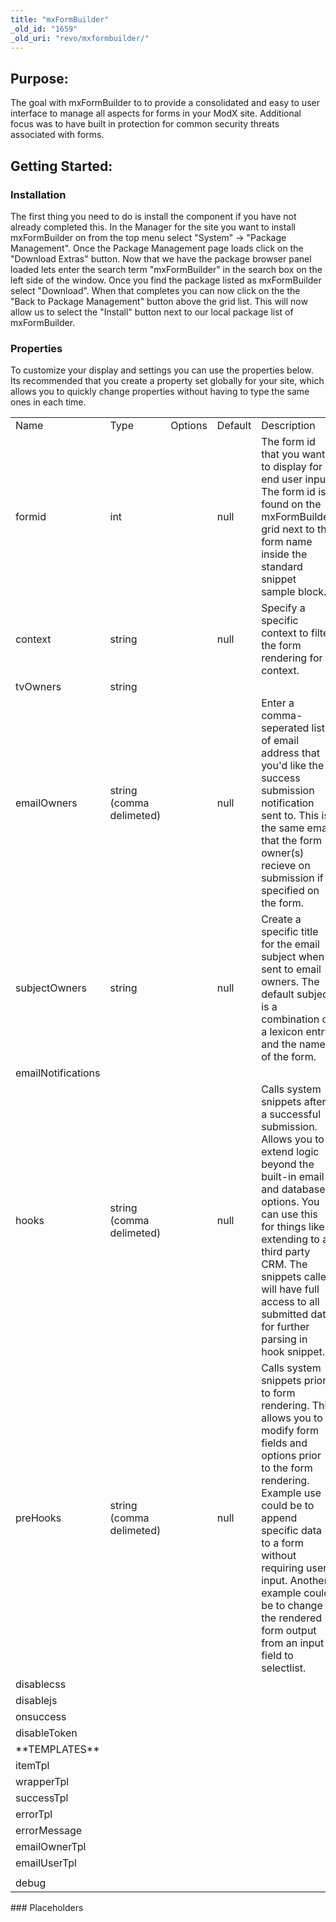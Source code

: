 ```yaml
---
title: "mxFormBuilder"
_old_id: "1659"
_old_uri: "revo/mxformbuilder/"
---
```


Purpose:
--------

 The goal with mxFormBuilder to to provide a consolidated and easy to user interface to manage all aspects for forms in your ModX site. Additional focus was to have built in protection for common security threats associated with forms.

Getting Started:
----------------

### Installation

 The first thing you need to do is install the component if you have not already completed this. In the Manager for the site you want to install mxFormBuilder on from the top menu select "System" -> "Package Management". Once the Package Management page loads click on the "Download Extras" button. Now that we have the package browser panel loaded lets enter the search term "mxFormBuilder" in the search box on the left side of the window. Once you find the package listed as mxFormBuilder select "Download". When that completes you can now click on the the "Back to Package Management" button above the grid list. This will now allow us to select the "Install" button next to our local package list of mxFormBuilder.

### Properties

 To customize your display and settings you can use the properties below. Its recommended that you create a property set globally for your site, which allows you to quickly change properties without having to type the same ones in each time.

 <table><tbody><tr><td> Name </td> <td> Type </td> <td> Options </td> <td> Default </td> <td> Description </td> </tr><tr><td> formid

 </td> <td> int </td> <td> </td> <td> null </td> <td> The form id that you want to display for end user input. The form id is found on the mxFormBuilder grid next to the form name inside the standard snippet sample block. </td> </tr><tr><td> context

 </td> <td> string </td> <td> </td> <td> null </td> <td> Specify a specific context to filter the form rendering for context. </td> </tr><tr><td> tvOwners

 </td> <td> string </td> <td> </td> <td> </td> <td> </td> </tr><tr><td> emailOwners

 </td> <td> string (comma delimeted) </td> <td> </td> <td> null </td> <td> Enter a comma-seperated list of email address that you'd like the success submission notification sent to. This is the same email that the form owner(s) recieve on submission if specified on the form. </td> </tr><tr><td> subjectOwners

 </td> <td> string </td> <td> </td> <td> null </td> <td> Create a specific title for the email subject when sent to email owners. The default subject is a combination of a lexicon entry and the name of the form. </td> </tr><tr><td> emailNotifications

 </td> <td> </td> <td> </td> <td> </td> <td> </td> </tr><tr><td> hooks

 </td> <td> string (comma delimeted)

 </td> <td> </td> <td> null </td> <td> Calls system snippets after a successful submission. Allows you to extend logic beyond the built-in email and database options. You can use this for things like extending to a third party CRM. The snippets called will have full access to all submitted data for further parsing in hook snippet. </td> </tr><tr><td> preHooks

 </td> <td> string (comma delimeted)

 </td> <td> </td> <td> null </td> <td> Calls system snippets prior to form rendering. This allows you to modify form fields and options prior to the form rendering. Example use could be to append specific data to a form without requiring user input. Another example could be to change the rendered form output from an input field to selectlist. </td> </tr><tr><td> disablecss

 </td> <td> </td> <td> </td> <td> </td> <td> </td> </tr><tr><td> disablejs

 </td> <td> </td> <td> </td> <td> </td> <td> </td> </tr><tr><td> onsuccess

 </td> <td> </td> <td> </td> <td> </td> <td> </td> </tr><tr><td> disableToken

 </td> <td> </td> <td> </td> <td> </td> <td> </td> </tr><tr><td> **TEMPLATES** </td> <td> </td> <td> </td> <td> </td> </tr><tr><td> itemTpl

 </td> <td> </td> <td> </td> <td> </td> <td> </td> </tr><tr><td> wrapperTpl </td> <td> </td> <td> </td> <td> </td> <td> </td> </tr><tr><td> successTpl </td> <td> </td> <td> </td> <td> </td> <td> </td> </tr><tr><td> errorTpl </td> <td> </td> <td> </td> <td> </td> <td> </td> </tr><tr><td> errorMessage </td> <td> </td> <td> </td> <td> </td> <td> </td> </tr><tr><td> emailOwnerTpl </td> <td> </td> <td> </td> <td> </td> <td> </td> </tr><tr><td> emailUserTpl </td> <td> </td> <td> </td> <td> </td> <td> </td> </tr><tr><td> </td> <td> </td> <td> </td> <td> </td> <td> </td> </tr><tr><td> debug </td> <td> </td> <td> </td> <td> </td> <td> </td></tr></tbody></table>### Placeholders